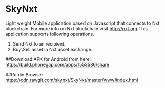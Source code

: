 # SkyNxt
Light weight Mobile application based on Javascript that connects to Nxt blockchain. For more info on Nxt blockchain visit http://nxt.org
This application supports following operations.
1. Send Nxt to an recipient.
2. Buy\Sell asset in Nxt asset exchange.

##Download
APK for Android from here:
https://build.phonegap.com/apps/1553586/share

##Run in Browser
https://cdn.rawgit.com/skynxt/SkyNxt/master/www/index.html
